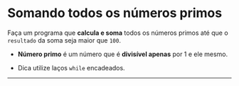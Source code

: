 # Somando todos os números primos

Faça um programa que **calcula e soma** todos os números primos até que o ```resultado``` da soma seja maior que ```100```.

* **Número primo** é um número que é **divisível apenas** por 1 e ele mesmo.

* Dica utilize laços ```while``` encadeados.

___
